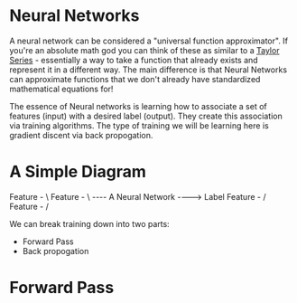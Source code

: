 # Neural Networks

A neural network can be considered a "universal function approximator". If you're an absolute math god you can think of these as similar to a [Taylor Series](https://en.wikipedia.org/wiki/Taylor_series) - essentially a way to take a function that already exists
and represent it in a different way. The main difference is that Neural Networks can approximate functions that we don't already have
standardized mathematical equations for!

The essence of Neural networks is learning how to associate a set of features (input) with a desired label (output). They create this association via training algorithms. The type of training we will be learning here is gradient discent via back propogation.

# A Simple Diagram

Feature - \\
Feature -  \\
             ---- A Neural Network ----> Label
Feature -  /
Feature - /

We can break training down into two parts:
* Forward Pass
* Back propogation

# Forward Pass

